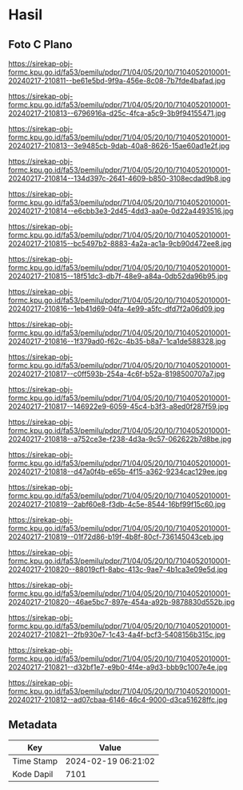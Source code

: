 # Hasil

## Foto C Plano

https://sirekap-obj-formc.kpu.go.id/fa53/pemilu/pdpr/71/04/05/20/10/7104052010001-20240217-210811--be61e5bd-9f9a-456e-8c08-7b7fde4bafad.jpg

https://sirekap-obj-formc.kpu.go.id/fa53/pemilu/pdpr/71/04/05/20/10/7104052010001-20240217-210813--6796916a-d25c-4fca-a5c9-3b9f94155471.jpg

https://sirekap-obj-formc.kpu.go.id/fa53/pemilu/pdpr/71/04/05/20/10/7104052010001-20240217-210813--3e9485cb-9dab-40a8-8626-15ae60ad1e2f.jpg

https://sirekap-obj-formc.kpu.go.id/fa53/pemilu/pdpr/71/04/05/20/10/7104052010001-20240217-210814--134d397c-2641-4609-b850-3108ecdad9b8.jpg

https://sirekap-obj-formc.kpu.go.id/fa53/pemilu/pdpr/71/04/05/20/10/7104052010001-20240217-210814--e6cbb3e3-2d45-4dd3-aa0e-0d22a4493516.jpg

https://sirekap-obj-formc.kpu.go.id/fa53/pemilu/pdpr/71/04/05/20/10/7104052010001-20240217-210815--bc5497b2-8883-4a2a-ac1a-9cb90d472ee8.jpg

https://sirekap-obj-formc.kpu.go.id/fa53/pemilu/pdpr/71/04/05/20/10/7104052010001-20240217-210815--18f51dc3-db7f-48e9-a84a-0db52da96b95.jpg

https://sirekap-obj-formc.kpu.go.id/fa53/pemilu/pdpr/71/04/05/20/10/7104052010001-20240217-210816--1eb41d69-04fa-4e99-a5fc-dfd7f2a06d09.jpg

https://sirekap-obj-formc.kpu.go.id/fa53/pemilu/pdpr/71/04/05/20/10/7104052010001-20240217-210816--1f379ad0-f62c-4b35-b8a7-1ca1de588328.jpg

https://sirekap-obj-formc.kpu.go.id/fa53/pemilu/pdpr/71/04/05/20/10/7104052010001-20240217-210817--c0ff593b-254a-4c6f-b52a-8198500707a7.jpg

https://sirekap-obj-formc.kpu.go.id/fa53/pemilu/pdpr/71/04/05/20/10/7104052010001-20240217-210817--146922e9-6059-45c4-b3f3-a8ed0f287f59.jpg

https://sirekap-obj-formc.kpu.go.id/fa53/pemilu/pdpr/71/04/05/20/10/7104052010001-20240217-210818--a752ce3e-f238-4d3a-9c57-062622b7d8be.jpg

https://sirekap-obj-formc.kpu.go.id/fa53/pemilu/pdpr/71/04/05/20/10/7104052010001-20240217-210818--d47a0f4b-e65b-4f15-a362-9234cac129ee.jpg

https://sirekap-obj-formc.kpu.go.id/fa53/pemilu/pdpr/71/04/05/20/10/7104052010001-20240217-210819--2abf60e8-f3db-4c5e-8544-16bf99f15c60.jpg

https://sirekap-obj-formc.kpu.go.id/fa53/pemilu/pdpr/71/04/05/20/10/7104052010001-20240217-210819--01f72d86-b19f-4b8f-80cf-736145043ceb.jpg

https://sirekap-obj-formc.kpu.go.id/fa53/pemilu/pdpr/71/04/05/20/10/7104052010001-20240217-210820--88019cf1-8abc-413c-9ae7-4b1ca3e09e5d.jpg

https://sirekap-obj-formc.kpu.go.id/fa53/pemilu/pdpr/71/04/05/20/10/7104052010001-20240217-210820--46ae5bc7-897e-454a-a92b-9878830d552b.jpg

https://sirekap-obj-formc.kpu.go.id/fa53/pemilu/pdpr/71/04/05/20/10/7104052010001-20240217-210821--2fb930e7-1c43-4a4f-bcf3-5408156b315c.jpg

https://sirekap-obj-formc.kpu.go.id/fa53/pemilu/pdpr/71/04/05/20/10/7104052010001-20240217-210821--d32bf1e7-e9b0-4f4e-a9d3-bbb9c1007e4e.jpg

https://sirekap-obj-formc.kpu.go.id/fa53/pemilu/pdpr/71/04/05/20/10/7104052010001-20240217-210812--ad07cbaa-6146-46c4-9000-d3ca51628ffc.jpg


## Metadata

| Key        | Value               |
| ---------- | ------------------- |
| Time Stamp | 2024-02-19 06:21:02 |
| Kode Dapil | 7101                |



